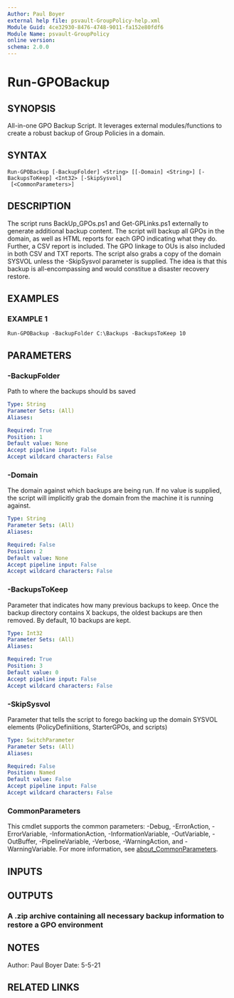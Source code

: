 ```yaml
---
Author: Paul Boyer
external help file: psvault-GroupPolicy-help.xml
Module Guid: 4ce32930-8476-4748-9011-fa152e80fdf6
Module Name: psvault-GroupPolicy
online version:
schema: 2.0.0
---
```


# Run-GPOBackup

## SYNOPSIS
All-in-one GPO Backup Script.
It leverages external modules/functions to create a robust backup of Group Policies in a domain.

## SYNTAX

```
Run-GPOBackup [-BackupFolder] <String> [[-Domain] <String>] [-BackupsToKeep] <Int32> [-SkipSysvol]
 [<CommonParameters>]
```

## DESCRIPTION
The script runs BackUp_GPOs.ps1 and Get-GPLinks.ps1 externally to generate additional backup content.
The script will backup all GPOs in the domain, as well as HTML
reports for each GPO indicating what they do.
Further, a CSV report is included.
The GPO linkage to OUs is also included in both CSV and TXT reports. 
The script also grabs a copy of the domain SYSVOL unless the -SkipSysvol parameter is supplied.
The idea is that this backup is all-encompassing and would constitue a disaster recovery restore.

## EXAMPLES

### EXAMPLE 1
```
Run-GPOBackup -BackupFolder C:\Backups -BackupsToKeep 10
```

## PARAMETERS

### -BackupFolder
Path to where the backups should bs saved

```yaml
Type: String
Parameter Sets: (All)
Aliases:

Required: True
Position: 1
Default value: None
Accept pipeline input: False
Accept wildcard characters: False
```

### -Domain
The domain against which backups are being run.
If no value is supplied, the script will implicitly grab the domain from the machine it is running against.

```yaml
Type: String
Parameter Sets: (All)
Aliases:

Required: False
Position: 2
Default value: None
Accept pipeline input: False
Accept wildcard characters: False
```

### -BackupsToKeep
Parameter that indicates how many previous backups to keep.
Once the backup directory contains X backups, the oldest backups are then removed.
By default, 10 backups are kept.

```yaml
Type: Int32
Parameter Sets: (All)
Aliases:

Required: True
Position: 3
Default value: 0
Accept pipeline input: False
Accept wildcard characters: False
```

### -SkipSysvol
Parameter that tells the script to forego backing up the domain SYSVOL elements (PolicyDefiniitions, StarterGPOs, and scripts)

```yaml
Type: SwitchParameter
Parameter Sets: (All)
Aliases:

Required: False
Position: Named
Default value: False
Accept pipeline input: False
Accept wildcard characters: False
```

### CommonParameters
This cmdlet supports the common parameters: -Debug, -ErrorAction, -ErrorVariable, -InformationAction, -InformationVariable, -OutVariable, -OutBuffer, -PipelineVariable, -Verbose, -WarningAction, and -WarningVariable. For more information, see [about_CommonParameters](http://go.microsoft.com/fwlink/?LinkID=113216).

## INPUTS

## OUTPUTS

### A .zip archive containing all necessary backup information to restore a GPO environment
## NOTES
Author: Paul Boyer
Date: 5-5-21

## RELATED LINKS
